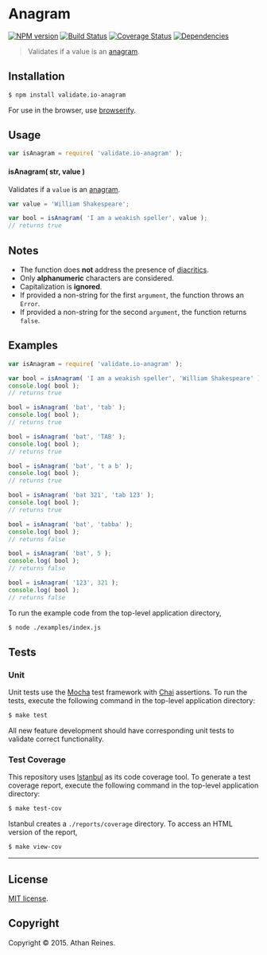 Anagram
===
[![NPM version][npm-image]][npm-url] [![Build Status][travis-image]][travis-url] [![Coverage Status][coveralls-image]][coveralls-url] [![Dependencies][dependencies-image]][dependencies-url]

> Validates if a value is an [anagram](http://en.wikipedia.org/wiki/Anagram).


## Installation

``` bash
$ npm install validate.io-anagram
```

For use in the browser, use [browserify](https://github.com/substack/node-browserify).


## Usage

``` javascript
var isAnagram = require( 'validate.io-anagram' );
```

#### isAnagram( str, value )

Validates if a `value` is an [anagram](http://en.wikipedia.org/wiki/Anagram).

``` javascript
var value = 'William Shakespeare';

var bool = isAnagram( 'I am a weakish speller', value );
// returns true
```

## Notes

*	The function does __not__ address the presence of [diacritics](http://en.wikipedia.org/wiki/Diacritic).
*	Only __alphanumeric__ characters are considered.
*	Capitalization is __ignored__.
*	If provided a non-string for the first `argument`, the function throws an `Error`.
*	If provided a non-string for the second `argument`, the function returns `false`.


## Examples

``` javascript
var isAnagram = require( 'validate.io-anagram' );

var bool = isAnagram( 'I am a weakish speller', 'William Shakespeare' );
console.log( bool );
// returns true

bool = isAnagram( 'bat', 'tab' );
console.log( bool );
// returns true

bool = isAnagram( 'bat', 'TAB' );
console.log( bool );
// returns true

bool = isAnagram( 'bat', 't a b' );
console.log( bool );
// returns true

bool = isAnagram( 'bat 321', 'tab 123' );
console.log( bool );
// returns true

bool = isAnagram( 'bat', 'tabba' );
console.log( bool );
// returns false

bool = isAnagram( 'bat', 5 );
console.log( bool );
// returns false

bool = isAnagram( '123', 321 );
console.log( bool );
// returns false
```

To run the example code from the top-level application directory,

``` bash
$ node ./examples/index.js
```


## Tests

### Unit

Unit tests use the [Mocha](http://mochajs.org) test framework with [Chai](http://chaijs.com) assertions. To run the tests, execute the following command in the top-level application directory:

``` bash
$ make test
```

All new feature development should have corresponding unit tests to validate correct functionality.


### Test Coverage

This repository uses [Istanbul](https://github.com/gotwarlost/istanbul) as its code coverage tool. To generate a test coverage report, execute the following command in the top-level application directory:

``` bash
$ make test-cov
```

Istanbul creates a `./reports/coverage` directory. To access an HTML version of the report,

``` bash
$ make view-cov
```


---
## License

[MIT license](http://opensource.org/licenses/MIT). 


## Copyright

Copyright &copy; 2015. Athan Reines.


[npm-image]: http://img.shields.io/npm/v/validate.io-anagram.svg
[npm-url]: https://npmjs.org/package/validate.io-anagram

[travis-image]: http://img.shields.io/travis/validate-io/anagram/master.svg
[travis-url]: https://travis-ci.org/validate-io/anagram

[coveralls-image]: https://img.shields.io/coveralls/validate-io/anagram/master.svg
[coveralls-url]: https://coveralls.io/r/validate-io/anagram?branch=master

[dependencies-image]: http://img.shields.io/david/validate-io/anagram.svg
[dependencies-url]: https://david-dm.org/validate-io/anagram

[dev-dependencies-image]: http://img.shields.io/david/dev/validate-io/anagram.svg
[dev-dependencies-url]: https://david-dm.org/dev/validate-io/anagram

[github-issues-image]: http://img.shields.io/github/issues/validate-io/anagram.svg
[github-issues-url]: https://github.com/validate-io/anagram/issues
